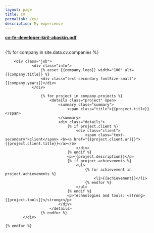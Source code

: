 ```yaml
---
layout: page
title: CV
permalink: /cv/
description: My experience
---
```


<strong><a href="/assets/docs/cv-fe-developer-kiril-abaskin.pdf">cv-fe-developer-kiril-abaskin.pdf</a></strong>

<br />

<div class="jobs">
    {% for company in site.data.cv.companies %}

        <div class="job">
                <div class="info">
                    {% asset {{company.logo}} width="100" alt={{company.title}} %}
                    <div class="text-secondary fontSize-small">{{company.years}}</div>
                </div>

                    {% for project in company.projects %}
                        <details class="project" open>
                            <summary class="summary">
                                <span class="title">{{project.title}}</span>
                            </summary>
                            <div class="details">
                                {% if project.client %}
                                    <div class="client">
                                        <span class="text-secondary">client</span> <b><a href="{{project.client.url}}">{{project.client.title}}</a></b>
                                    </div>
                                {% endif %}
                                <p>{{project.description}}</p>
                                {% if project.achievements %}
                                    <ul>
                                        {% for achievement in project.achievements %}
                                            <li>{{achievement}}</li>
                                        {% endfor %}
                                    </ul>
                                {% endif %}
                                <p>Technologies and tools: <strong>{{project.tools}}</strong></p>
                            </div>
                        </details>
                    {% endfor %}
            </div>

    {% endfor %}

</div>

